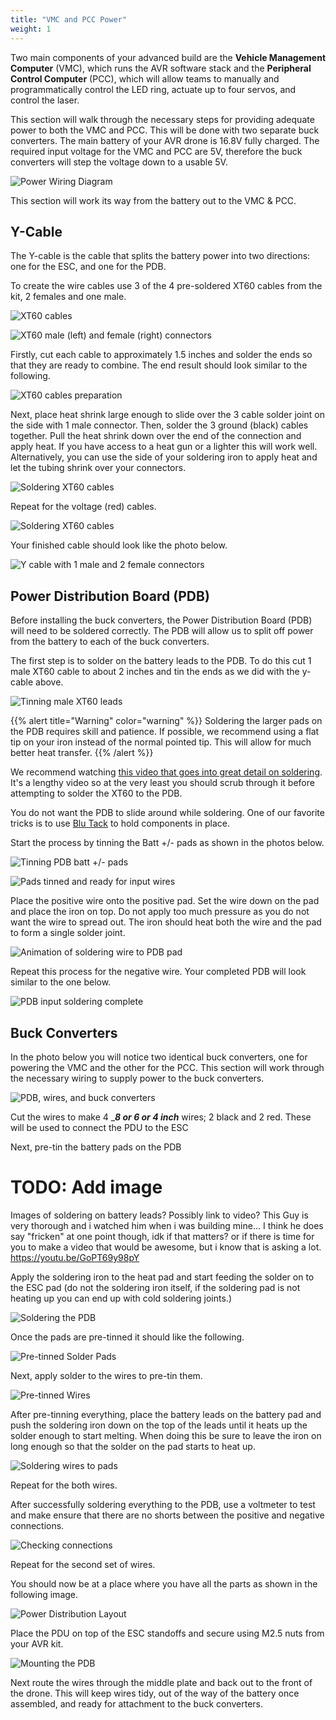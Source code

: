 ```yaml
---
title: "VMC and PCC Power"
weight: 1
---
```


Two main components of your advanced build are the **Vehicle Management Computer** (VMC), which runs the AVR software stack and the **Peripheral Control Computer** (PCC), which will allow teams to manually and programmatically control the LED ring, actuate up to four servos, and control the laser.

This section will walk through the necessary steps for providing adequate power to both the VMC and PCC.
This will be done with two separate buck converters.
The main battery of your AVR drone is 16.8V fully charged.
The required input voltage for the VMC and PCC are 5V, therefore the buck converters will step the voltage down to a usable 5V.

![Power Wiring Diagram](avr_power_wiring_diagram.jpg)

This section will work its way from the battery out to the VMC & PCC.

## Y-Cable

The Y-cable is the cable that splits the battery power into two directions: one for the ESC, and one for the PDB.

To create the wire cables use 3 of the 4 pre-soldered XT60 cables from the kit, 2 females and one male.

![XT60 cables](y_cable_layout_1.jpg)

![XT60 male (left) and female (right) connectors ](y_cable_male_female.jpg)

Firstly, cut each cable to approximately 1.5 inches and solder the ends so that they are ready to combine. The end result should look similar to the following.

![XT60 cables preparation](y_cable_layout_2.jpg)

Next, place heat shrink large enough to slide over the 3 cable solder joint on the side with 1 male connector. Then, solder the 3 ground (black) cables together.
Pull the heat shrink down over the end of the connection and apply heat.
If you have access to a heat gun or a lighter this will work well.
Alternatively, you can use the side of your soldering iron to apply heat and let the tubing shrink over your connectors.

![Soldering XT60 cables](y_cable_assy_1.jpg)

Repeat for the voltage (red) cables.

![Soldering XT60 cables](y_cable_assy_2.jpg)

Your finished cable should look like the photo below.

![Y cable with 1 male and 2 female connectors](y_cable_complete.jpg)

## Power Distribution Board (PDB)

Before installing the buck converters, the Power Distribution Board (PDB) will need to be soldered correctly. The PDB will allow us to split off power from the battery to each of the buck converters.

The first step is to solder on the battery leads to the PDB.
To do this cut 1 male XT60 cable to about 2 inches and tin the ends as we did with the y-cable above.

![Tinning male XT60 leads](pdb_xt60_tinning.jpg)

{{% alert title="Warning" color="warning" %}}
Soldering the larger pads on the PDB requires skill and patience. If possible, we recommend using a flat tip on your iron instead of the normal pointed tip. This will allow for much better heat transfer.
{{% /alert %}}

We recommend watching <a href="https://www.youtube.com/watch?v=GoPT69y98pY" target="_blank">this video that goes into great detail on soldering</a>. It's a lengthy video so at the very least you should scrub through it before attempting to solder the XT60 to the PDB.

You do not want the PDB to slide around while soldering. One of our favorite tricks is to use <a href="https://www.amazon.com/Blu-Tack-S050Q-Reusable-Adhesive-75g/dp/B001FGLX72" target="_blank">Blu Tack</a> to hold components in place.

Start the process by tinning the Batt +/- pads as shown in the photos below.

![Tinning PDB batt +/- pads](pdb_input_soldering_1.jpg)

![Pads tinned and ready for input wires](pdb_input_soldering_2.jpg)

Place the positive wire onto the positive pad. Set the wire down on the pad and place the iron on top. Do not apply too much pressure as you do not want the wire to spread out. The iron should heat both the wire and the pad to form a single solder joint.

![Animation of soldering wire to PDB pad](pdb_soldering.gif)

Repeat this process for the negative wire. Your completed PDB will look similar to the one below.

![PDB input soldering complete](pdb_completed.jpg)

## Buck Converters

In the photo below you will notice two identical buck converters, one for powering the VMC and the other for the PCC. This section will work through the necessary wiring to supply power to the buck converters.

![PDB, wires, and buck converters](power_overview.jpg)

Cut the wires to make 4 \_**_8 or 6 or 4 inch_** wires; 2 black and 2 red. These will be used to connect the PDU to the ESC

Next, pre-tin the battery pads on the PDB

# TODO: Add image

Images of soldering on battery leads?
Possibly link to video?
This Guy is very thorough and i watched him when i was building mine...
I think he does say "fricken" at one point though, idk if that matters?
or if there is time for you to make a video that would be awesome,
but i know that is asking a lot.
https://youtu.be/GoPT69y98pY

Apply the soldering iron to the heat pad and start feeding the solder on to the ESC pad (do not the soldering iron itself, if the soldering pad is not heating up you can end up with cold soldering joints.)

![Soldering the PDB](pdu_solder_pads_1.jpg)

Once the pads are pre-tinned it should like the following.

![Pre-tinned Solder Pads](pdu_solder_pads_2.jpg)

Next, apply solder to the wires to pre-tin them.

![Pre-tinned Wires](pdu_pretin.jpg)

After pre-tinning everything, place the battery leads on the battery pad and push the soldering iron down on the top of the leads until it heats up the solder enough to start melting.
When doing this be sure to leave the iron on long enough so that the solder on the pad starts to heat up.

![Soldering wires to pads](pdu_solder_pads_3.jpg)

Repeat for the both wires.

After successfully soldering everything to the PDB, use a voltmeter to test and make ensure that there are no shorts between the positive and negative connections.

![Checking connections](pdu_verification.jpg)

Repeat for the second set of wires.

You should now be at a place where you have all the parts as shown in the following image.

![Power Distribution Layout](power_layout.jpg)

Place the PDU on top of the ESC standoffs and secure using M2.5 nuts from your AVR kit.

![Mounting the PDB](pdu_mounting.jpg)

Next route the wires through the middle plate and back out to the front of the drone.
This will keep wires tidy, out of the way of the battery once assembled, and ready for attachment to the buck converters.
